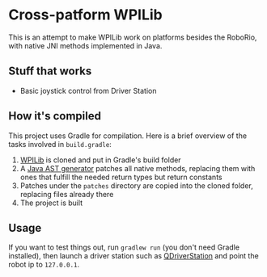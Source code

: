 # Cross-patform WPILib

This is an attempt to make WPILib work on platforms besides the RoboRio, with native JNI methods implemented in Java.

## Stuff that works

* Basic joystick control from Driver Station

## How it's compiled

This project uses Gradle for compilation. Here is a brief overview of the tasks involved in `build.gradle`:

1. [WPILib](github.com/wpilibsuite/allwpilib) is cloned  and put in Gradle's build folder
2. A [Java AST generator](https://github.com/javaparser/javaparser) patches all  native methods, replacing them with ones that fulfill the  needed return types but return constants
3. Patches under the `patches` directory are copied into  the cloned folder, replacing files already there
4. The project is built

## Usage

If you want to test things out, run `gradlew run` (you don't need Gradle installed), then launch a driver station such as [QDriverStation](https://github.com/FRC-Utilities/QDriverStation) and point the robot ip to `127.0.0.1`.
